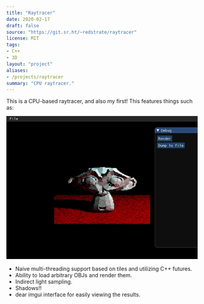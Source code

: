 ```yaml
---
title: "Raytracer"
date: 2020-02-17
draft: false
source: "https://git.sr.ht/~redstrate/raytracer"
license: MIT
tags:
- C++
- 3D
layout: "project"
aliases:
- /projects/raytracer
summary: "CPU raytracer."
---
```


This is a CPU-based raytracer, and also my first! This features things such as:

![Screenshot of a raytraced Suzanne](output.webp)

* Naive multi-threading support based on tiles and utilizing C++ futures.
* Ability to load arbitrary OBJs and render them.
* Indirect light sampling.
* Shadows!!
* dear imgui interface for easily viewing the results.
